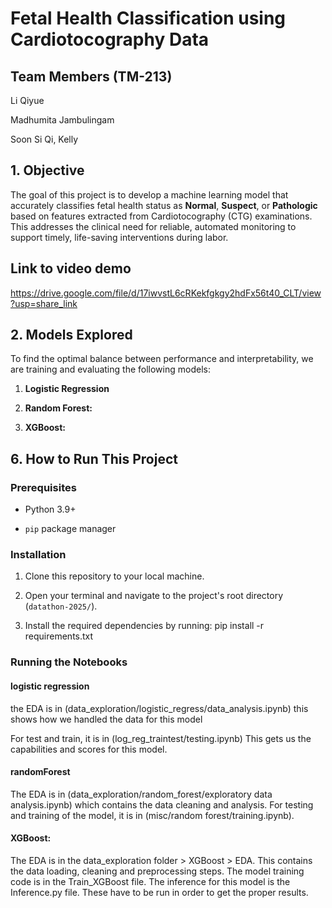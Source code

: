 # Fetal Health Classification using Cardiotocography Data

## Team Members (TM-213)

Li Qiyue

Madhumita Jambulingam

Soon Si Qi, Kelly

## 1. Objective

The goal of this project is to develop a machine learning model that accurately classifies fetal health status as **Normal**, **Suspect**, or **Pathologic** based on features extracted from Cardiotocography (CTG) examinations. This addresses the clinical need for reliable, automated monitoring to support timely, life-saving interventions during labor.

## Link to video demo
https://drive.google.com/file/d/17iwvstL6cRKekfgkgy2hdFx56t40_CLT/view?usp=share_link


## 2. Models Explored

To find the optimal balance between performance and interpretability, we are training and evaluating the following models:

1. **Logistic Regression**

2. **Random Forest:**
 
3. **XGBoost:** 

## 6. How to Run This Project

### Prerequisites

* Python 3.9+

* `pip` package manager

### Installation

1. Clone this repository to your local machine.

2. Open your terminal and navigate to the project's root directory (`datathon-2025/`).

3. Install the required dependencies by running:
pip install -r requirements.txt

### Running the Notebooks

#### logistic regression
the EDA is in (data_exploration/logistic_regress/data_analysis.ipynb)
this shows how we handled the data for this model 

For test and train, it is in (log_reg_traintest/testing.ipynb)
This gets us the capabilities and scores for this model.

#### randomForest
The EDA is in (data_exploration/random_forest/exploratory data analysis.ipynb) which contains the data cleaning and analysis.
For testing and training of the model, it is in (misc/random forest/training.ipynb).

#### XGBoost:
The EDA is in the data_exploration folder > XGBoost > EDA. This contains the data loading, cleaning and preprocessing steps. 
The model training code is in the Train_XGBoost file. 
The inference for this model is the Inference.py file. 
These have to be run in order to get the proper results. 








